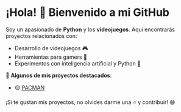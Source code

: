 # ¡Hola! 👋 Bienvenido a mi GitHub  

Soy un apasionado de **Python** y los **videojuegos**. Aquí encontrarás proyectos relacionados con:  
- Desarrollo de videojuegos 🎮  
- Herramientas para gamers 🚀  
- Experimentos con inteligencia artificial y Python 🤖  

🌟 **Algunos de mis proyectos destacados**:  
- 🟡 [PACMAN](#)  


¡Si te gustan mis proyectos, no olvides darme una ⭐ y contribuir! 😄  
